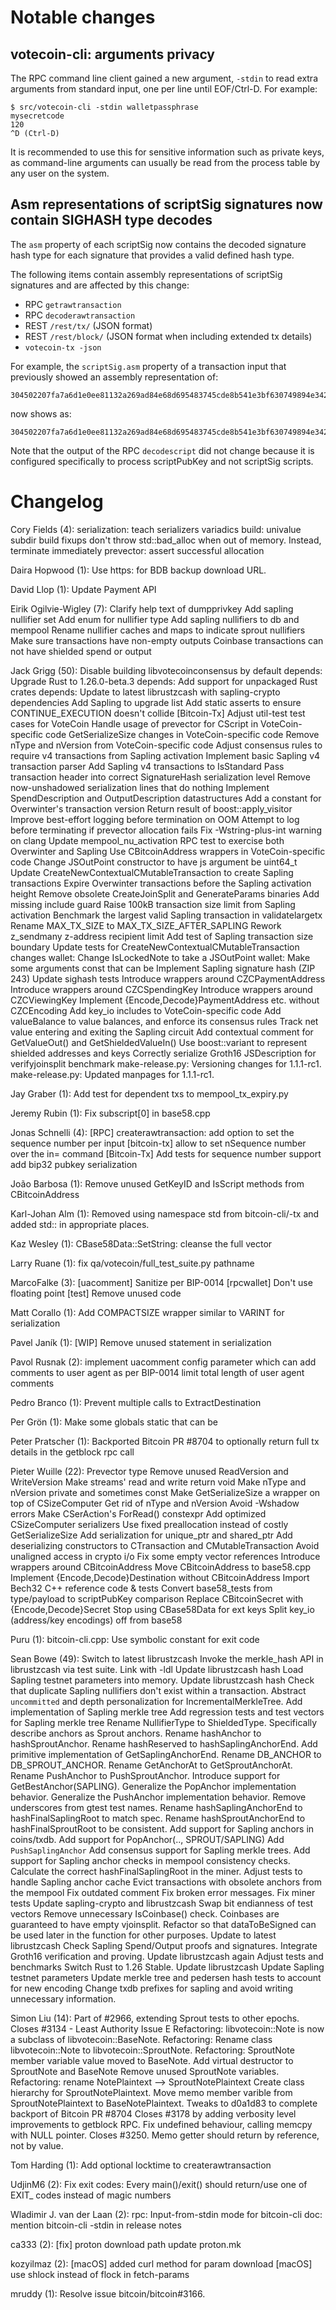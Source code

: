 Notable changes
===============

votecoin-cli: arguments privacy
----------------------------

The RPC command line client gained a new argument, `-stdin`
to read extra arguments from standard input, one per line until EOF/Ctrl-D.
For example:

    $ src/votecoin-cli -stdin walletpassphrase
    mysecretcode
    120
    ^D (Ctrl-D)

It is recommended to use this for sensitive information such as private keys, as
command-line arguments can usually be read from the process table by any user on
the system.

Asm representations of scriptSig signatures now contain SIGHASH type decodes
----------------------------------------------------------------------------

The `asm` property of each scriptSig now contains the decoded signature hash
type for each signature that provides a valid defined hash type.

The following items contain assembly representations of scriptSig signatures
and are affected by this change:

- RPC `getrawtransaction`
- RPC `decoderawtransaction`
- REST `/rest/tx/` (JSON format)
- REST `/rest/block/` (JSON format when including extended tx details)
- `votecoin-tx -json`

For example, the `scriptSig.asm` property of a transaction input that
previously showed an assembly representation of:

    304502207fa7a6d1e0ee81132a269ad84e68d695483745cde8b541e3bf630749894e342a022100c1f7ab20e13e22fb95281a870f3dcf38d782e53023ee313d741ad0cfbc0c509001

now shows as:

    304502207fa7a6d1e0ee81132a269ad84e68d695483745cde8b541e3bf630749894e342a022100c1f7ab20e13e22fb95281a870f3dcf38d782e53023ee313d741ad0cfbc0c5090[ALL]

Note that the output of the RPC `decodescript` did not change because it is
configured specifically to process scriptPubKey and not scriptSig scripts.

Changelog
=========

Cory Fields (4):
      serialization: teach serializers variadics
      build: univalue subdir build fixups
      don't throw std::bad_alloc when out of memory. Instead, terminate immediately
      prevector: assert successful allocation

Daira Hopwood (1):
      Use https: for BDB backup download URL.

David Llop (1):
      Update Payment API

Eirik Ogilvie-Wigley (7):
      Clarify help text of dumpprivkey
      Add sapling nullifier set
      Add enum for nullifier type
      Add sapling nullifiers to db and mempool
      Rename nullifier caches and maps to indicate sprout nullifiers
      Make sure transactions have non-empty outputs
      Coinbase transactions can not have shielded spend or output

Jack Grigg (50):
      Disable building libvotecoinconsensus by default
      depends: Upgrade Rust to 1.26.0-beta.3
      depends: Add support for unpackaged Rust crates
      depends: Update to latest librustzcash with sapling-crypto dependencies
      Add Sapling to upgrade list
      Add static asserts to ensure CONTINUE_EXECUTION doesn't collide
      [Bitcoin-Tx] Adjust util-test test cases for VoteCoin
      Handle usage of prevector for CScript in VoteCoin-specific code
      GetSerializeSize changes in VoteCoin-specific code
      Remove nType and nVersion from VoteCoin-specific code
      Adjust consensus rules to require v4 transactions from Sapling activation
      Implement basic Sapling v4 transaction parser
      Add Sapling v4 transactions to IsStandard
      Pass transaction header into correct SignatureHash serialization level
      Remove now-unshadowed serialization lines that do nothing
      Implement SpendDescription and OutputDescription datastructures
      Add a constant for Overwinter's transaction version
      Return result of boost::apply_visitor
      Improve best-effort logging before termination on OOM
      Attempt to log before terminating if prevector allocation fails
      Fix -Wstring-plus-int warning on clang
      Update mempool_nu_activation RPC test to exercise both Overwinter and Sapling
      Use CBitcoinAddress wrappers in VoteCoin-specific code
      Change JSOutPoint constructor to have js argument be uint64_t
      Update CreateNewContextualCMutableTransaction to create Sapling transactions
      Expire Overwinter transactions before the Sapling activation height
      Remove obsolete CreateJoinSplit and GenerateParams binaries
      Add missing include guard
      Raise 100kB transaction size limit from Sapling activation
      Benchmark the largest valid Sapling transaction in validatelargetx
      Rename MAX_TX_SIZE to MAX_TX_SIZE_AFTER_SAPLING
      Rework z_sendmany z-address recipient limit
      Add test of Sapling transaction size boundary
      Update tests for CreateNewContextualCMutableTransaction changes
      wallet: Change IsLockedNote to take a JSOutPoint
      wallet: Make some arguments const that can be
      Implement Sapling signature hash (ZIP 243)
      Update sighash tests
      Introduce wrappers around CZCPaymentAddress
      Introduce wrappers around CZCSpendingKey
      Introduce wrappers around CZCViewingKey
      Implement {Encode,Decode}PaymentAddress etc. without CZCEncoding
      Add key_io includes to VoteCoin-specific code
      Add valueBalance to value balances, and enforce its consensus rules
      Track net value entering and exiting the Sapling circuit
      Add contextual comment for GetValueOut() and GetShieldedValueIn()
      Use boost::variant to represent shielded addresses and keys
      Correctly serialize Groth16 JSDescription for verifyjoinsplit benchmark
      make-release.py: Versioning changes for 1.1.1-rc1.
      make-release.py: Updated manpages for 1.1.1-rc1.

Jay Graber (1):
      Add test for dependent txs to mempool_tx_expiry.py

Jeremy Rubin (1):
      Fix subscript[0] in base58.cpp

Jonas Schnelli (4):
      [RPC] createrawtransaction: add option to set the sequence number per input
      [bitcoin-tx] allow to set nSequence number over the in= command
      [Bitcoin-Tx] Add tests for sequence number support
      add bip32 pubkey serialization

João Barbosa (1):
      Remove unused GetKeyID and IsScript methods from CBitcoinAddress

Karl-Johan Alm (1):
      Removed using namespace std from bitcoin-cli/-tx and added std:: in appropriate places.

Kaz Wesley (1):
      CBase58Data::SetString: cleanse the full vector

Larry Ruane (1):
      fix qa/votecoin/full_test_suite.py pathname

MarcoFalke (3):
      [uacomment] Sanitize per BIP-0014
      [rpcwallet] Don't use floating point
      [test] Remove unused code

Matt Corallo (1):
      Add COMPACTSIZE wrapper similar to VARINT for serialization

Pavel Janík (1):
      [WIP] Remove unused statement in serialization

Pavol Rusnak (2):
      implement uacomment config parameter     which can add comments to user agent as per BIP-0014
      limit total length of user agent comments

Pedro Branco (1):
      Prevent multiple calls to ExtractDestination

Per Grön (1):
      Make some globals static that can be

Peter Pratscher (1):
      Backported Bitcoin PR #8704 to optionally return full tx details in the getblock rpc call

Pieter Wuille (22):
      Prevector type
      Remove unused ReadVersion and WriteVersion
      Make streams' read and write return void
      Make nType and nVersion private and sometimes const
      Make GetSerializeSize a wrapper on top of CSizeComputer
      Get rid of nType and nVersion
      Avoid -Wshadow errors
      Make CSerAction's ForRead() constexpr
      Add optimized CSizeComputer serializers
      Use fixed preallocation instead of costly GetSerializeSize
      Add serialization for unique_ptr and shared_ptr
      Add deserializing constructors to CTransaction and CMutableTransaction
      Avoid unaligned access in crypto i/o
      Fix some empty vector references
      Introduce wrappers around CBitcoinAddress
      Move CBitcoinAddress to base58.cpp
      Implement {Encode,Decode}Destination without CBitcoinAddress
      Import Bech32 C++ reference code & tests
      Convert base58_tests from type/payload to scriptPubKey comparison
      Replace CBitcoinSecret with {Encode,Decode}Secret
      Stop using CBase58Data for ext keys
      Split key_io (address/key encodings) off from base58

Puru (1):
      bitcoin-cli.cpp: Use symbolic constant for exit code

Sean Bowe (49):
      Switch to latest librustzcash
      Invoke the merkle_hash API in librustzcash via test suite.
      Link with -ldl
      Update librustzcash hash
      Load Sapling testnet parameters into memory.
      Update librustzcash hash
      Check that duplicate Sapling nullifiers don't exist within a transaction.
      Abstract `uncommitted` and depth personalization for IncrementalMerkleTree.
      Add implementation of Sapling merkle tree
      Add regression tests and test vectors for Sapling merkle tree
      Rename NullifierType to ShieldedType.
      Specifically describe anchors as Sprout anchors.
      Rename hashAnchor to hashSproutAnchor.
      Rename hashReserved to hashSaplingAnchorEnd.
      Add primitive implementation of GetSaplingAnchorEnd.
      Rename DB_ANCHOR to DB_SPROUT_ANCHOR.
      Rename GetAnchorAt to GetSproutAnchorAt.
      Rename PushAnchor to PushSproutAnchor.
      Introduce support for GetBestAnchor(SAPLING).
      Generalize the PopAnchor implementation behavior.
      Generalize the PushAnchor implementation behavior.
      Remove underscores from gtest test names.
      Rename hashSaplingAnchorEnd to hashFinalSaplingRoot to match spec.
      Rename hashSproutAnchorEnd to hashFinalSproutRoot to be consistent.
      Add support for Sapling anchors in coins/txdb.
      Add support for PopAnchor(.., SPROUT/SAPLING)
      Add `PushSaplingAnchor`
      Add consensus support for Sapling merkle trees.
      Add support for Sapling anchor checks in mempool consistency checks.
      Calculate the correct hashFinalSaplingRoot in the miner.
      Adjust tests to handle Sapling anchor cache
      Evict transactions with obsolete anchors from the mempool
      Fix outdated comment
      Fix broken error messages.
      Fix miner tests
      Update sapling-crypto and librustzcash
      Swap bit endianness of test vectors
      Remove unnecessary IsCoinbase() check. Coinbases are guaranteed to have empty vjoinsplit.
      Refactor so that dataToBeSigned can be used later in the function for other purposes.
      Update to latest librustzcash
      Check Sapling Spend/Output proofs and signatures.
      Integrate Groth16 verification and proving.
      Update librustzcash again
      Adjust tests and benchmarks
      Switch Rust to 1.26 Stable.
      Update librustzcash
      Update Sapling testnet parameters
      Update merkle tree and pedersen hash tests to account for new encoding
      Change txdb prefixes for sapling and avoid writing unnecessary information.

Simon Liu (14):
      Part of #2966, extending Sprout tests to other epochs.
      Closes #3134 - Least Authority Issue E
      Refactoring: libvotecoin::Note is now a subclass of libvotecoin::BaseNote.
      Refactoring: Rename class libvotecoin::Note to libvotecoin::SproutNote.
      Refactoring: SproutNote member variable value moved to BaseNote.
      Add virtual destructor to SproutNote and BaseNote
      Remove unused SproutNote variables.
      Refactoring: rename NotePlaintext --> SproutNotePlaintext
      Create class hierarchy for SproutNotePlaintext.
      Move memo member varible from SproutNotePlaintext to BaseNotePlaintext.
      Tweaks to d0a1d83 to complete backport of Bitcoin PR #8704
      Closes #3178 by adding verbosity level improvements to getblock RPC.
      Fix undefined behaviour, calling memcpy with NULL pointer.
      Closes #3250. Memo getter should return by reference, not by value.

Tom Harding (1):
      Add optional locktime to createrawtransaction

UdjinM6 (2):
      Fix exit codes:
      Every main()/exit() should return/use one of EXIT_ codes instead of magic numbers

Wladimir J. van der Laan (2):
      rpc: Input-from-stdin mode for bitcoin-cli
      doc: mention bitcoin-cli -stdin in release notes

ca333 (2):
      [fix] proton download path
      update proton.mk

kozyilmaz (2):
      [macOS] added curl method for param download
      [macOS] use shlock instead of flock in fetch-params

mruddy (1):
      Resolve issue bitcoin/bitcoin#3166.

